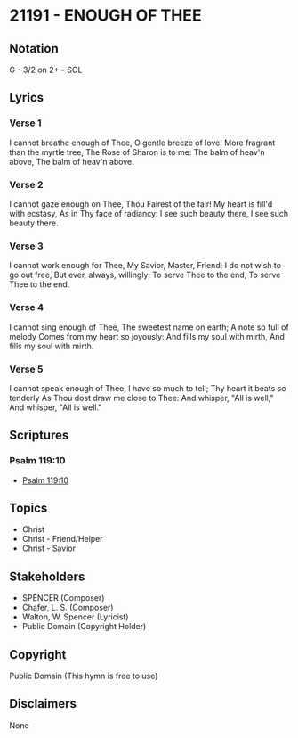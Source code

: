 # 21191 - ENOUGH OF THEE

## Notation

G - 3/2 on 2+ - SOL

## Lyrics

### Verse 1

I cannot breathe enough of Thee, O gentle breeze of love! More fragrant than the myrtle tree, The Rose of Sharon is to me: The balm of heav'n above, The balm of heav'n above.

### Verse 2

I cannot gaze enough on Thee, Thou Fairest of the fair! My heart is fill'd with ecstasy, As in Thy face of radiancy: I see such beauty there, I see such beauty there.

### Verse 3

I cannot work enough for Thee, My Savior, Master, Friend; I do not wish to go out free, But ever, always, willingly: To serve Thee to the end, To serve Thee to the end.

### Verse 4

I cannot sing enough of Thee, The sweetest name on earth; A note so full of melody Comes from my heart so joyously: And fills my soul with mirth, And fills my soul with mirth.

### Verse 5

I cannot speak enough of Thee, I have so much to tell; Thy heart it beats so tenderly As Thou dost draw me close to Thee: And whisper, "All is well," And whisper, "All is well."


## Scriptures

### Psalm 119:10

- [Psalm 119:10](https://www.biblegateway.com/passage/?search=Psalm%20119%3A10)


## Topics

- Christ
- Christ - Friend/Helper
- Christ - Savior

## Stakeholders

- SPENCER (Composer)
- Chafer, L. S. (Composer)
- Walton, W. Spencer (Lyricist)
- Public Domain (Copyright Holder)

## Copyright

Public Domain
(This hymn is free to use)

## Disclaimers

None

